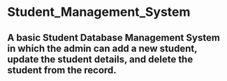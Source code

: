# Student_Management_System
## A basic Student Database Management System in which the admin can add a new student, update the student details, and delete the student from the record.
